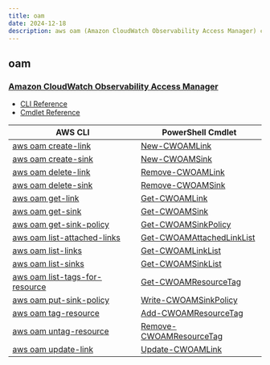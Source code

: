 ```yaml
---
title: oam
date: 2024-12-18
description: aws oam (Amazon CloudWatch Observability Access Manager) command/cmdlet list.
---
```


## oam

### [Amazon CloudWatch Observability Access Manager](https://aws.amazon.com/cloudwatch/)

* [CLI Reference](https://awscli.amazonaws.com/v2/documentation/api/latest/reference/oam/index.html)
* [Cmdlet Reference](https://docs.aws.amazon.com/powershell/latest/reference/items/OAM_cmdlets.html)

|AWS CLI|PowerShell Cmdlet|
|----|----|
|[aws oam create-link](https://awscli.amazonaws.com/v2/documentation/api/latest/reference/oam/create-link.html)|[New-CWOAMLink](https://docs.aws.amazon.com/powershell/latest/reference/items/New-CWOAMLink.html)|
|[aws oam create-sink](https://awscli.amazonaws.com/v2/documentation/api/latest/reference/oam/create-sink.html)|[New-CWOAMSink](https://docs.aws.amazon.com/powershell/latest/reference/items/New-CWOAMSink.html)|
|[aws oam delete-link](https://awscli.amazonaws.com/v2/documentation/api/latest/reference/oam/delete-link.html)|[Remove-CWOAMLink](https://docs.aws.amazon.com/powershell/latest/reference/items/Remove-CWOAMLink.html)|
|[aws oam delete-sink](https://awscli.amazonaws.com/v2/documentation/api/latest/reference/oam/delete-sink.html)|[Remove-CWOAMSink](https://docs.aws.amazon.com/powershell/latest/reference/items/Remove-CWOAMSink.html)|
|[aws oam get-link](https://awscli.amazonaws.com/v2/documentation/api/latest/reference/oam/get-link.html)|[Get-CWOAMLink](https://docs.aws.amazon.com/powershell/latest/reference/items/Get-CWOAMLink.html)|
|[aws oam get-sink](https://awscli.amazonaws.com/v2/documentation/api/latest/reference/oam/get-sink.html)|[Get-CWOAMSink](https://docs.aws.amazon.com/powershell/latest/reference/items/Get-CWOAMSink.html)|
|[aws oam get-sink-policy](https://awscli.amazonaws.com/v2/documentation/api/latest/reference/oam/get-sink-policy.html)|[Get-CWOAMSinkPolicy](https://docs.aws.amazon.com/powershell/latest/reference/items/Get-CWOAMSinkPolicy.html)|
|[aws oam list-attached-links](https://awscli.amazonaws.com/v2/documentation/api/latest/reference/oam/list-attached-links.html)|[Get-CWOAMAttachedLinkList](https://docs.aws.amazon.com/powershell/latest/reference/items/Get-CWOAMAttachedLinkList.html)|
|[aws oam list-links](https://awscli.amazonaws.com/v2/documentation/api/latest/reference/oam/list-links.html)|[Get-CWOAMLinkList](https://docs.aws.amazon.com/powershell/latest/reference/items/Get-CWOAMLinkList.html)|
|[aws oam list-sinks](https://awscli.amazonaws.com/v2/documentation/api/latest/reference/oam/list-sinks.html)|[Get-CWOAMSinkList](https://docs.aws.amazon.com/powershell/latest/reference/items/Get-CWOAMSinkList.html)|
|[aws oam list-tags-for-resource](https://awscli.amazonaws.com/v2/documentation/api/latest/reference/oam/list-tags-for-resource.html)|[Get-CWOAMResourceTag](https://docs.aws.amazon.com/powershell/latest/reference/items/Get-CWOAMResourceTag.html)|
|[aws oam put-sink-policy](https://awscli.amazonaws.com/v2/documentation/api/latest/reference/oam/put-sink-policy.html)|[Write-CWOAMSinkPolicy](https://docs.aws.amazon.com/powershell/latest/reference/items/Write-CWOAMSinkPolicy.html)|
|[aws oam tag-resource](https://awscli.amazonaws.com/v2/documentation/api/latest/reference/oam/tag-resource.html)|[Add-CWOAMResourceTag](https://docs.aws.amazon.com/powershell/latest/reference/items/Add-CWOAMResourceTag.html)|
|[aws oam untag-resource](https://awscli.amazonaws.com/v2/documentation/api/latest/reference/oam/untag-resource.html)|[Remove-CWOAMResourceTag](https://docs.aws.amazon.com/powershell/latest/reference/items/Remove-CWOAMResourceTag.html)|
|[aws oam update-link](https://awscli.amazonaws.com/v2/documentation/api/latest/reference/oam/update-link.html)|[Update-CWOAMLink](https://docs.aws.amazon.com/powershell/latest/reference/items/Update-CWOAMLink.html)|

